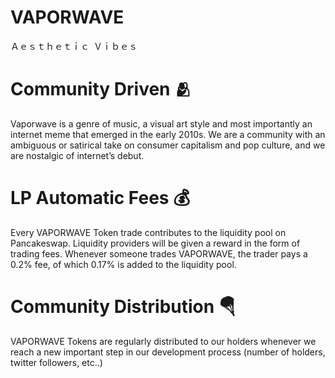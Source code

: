 # VAPORWAVE
Ａｅｓｔｈｅｔｉｃ Ｖｉｂｅｓ


# Community Driven 🫂
Vaporwave is a genre of music, a visual art style and most importantly an internet meme that emerged in the early 2010s. 
We are a community with an ambiguous or satirical take on consumer capitalism and pop culture, and we are nostalgic of internet’s debut.


# LP Automatic Fees 💰
Every VAPORWAVE Token trade contributes to the liquidity pool on Pancakeswap.
Liquidity providers will be given a reward in the form of trading fees.
Whenever someone trades VAPORWAVE, the trader pays a 0.2% fee, of which 0.17% is added to the liquidity pool.


# Community Distribution 🪂
VAPORWAVE Tokens are regularly distributed to our holders whenever we reach a new important step in our development process (number of holders, twitter followers, etc..)
